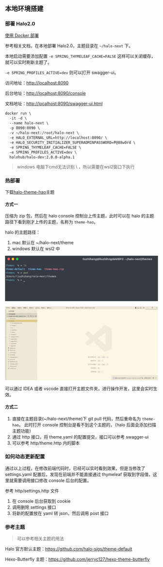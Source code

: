 ## 本地环境搭建

### 部署 Halo2.0

[使用 Docker 部署](https://docs.halo.run/2.0.0-SNAPSHOT/getting-started/install/docker)

参考相关文档，在本地部署 Halo2.0，主题目录在 `~/halo-next` 下。

本地启动需要添加配置 `-e SPRING_THYMELEAF_CACHE=FALSE` 这样可以关闭缓存，就可以实时刷新主题了。

`-e SPRING_PROFILES_ACTIVE=dev` 则可以打开 swagger-ui。

访问地址：[http://localhost:8090](http://localhost:8090)

后台地址：[http://localhost:8090/console](http://localhost:8090/console)

文档地址：[http://localhost:8090/swagger-ui.html](http://localhost:8090/swagger-ui.html)

```
docker run \
  -it -d \
  --name halo-next \
  -p 8090:8090 \
  -v ~/halo-next:/root/halo-next \
  -e HALO_EXTERNAL_URL=http://localhost:8090/ \
  -e HALO_SECURITY_INITIALIZER_SUPERADMINPASSWORD=P@88w0rd \
  -e SPRING_THYMELEAF_CACHE=FALSE \
  -e SPRING_PROFILES_ACTIVE=dev \
  halohub/halo-dev:2.0.0-alpha.1 
```

> windows 电脑下cmd无法识别 \ ，所以需要在wsl2窗口下执行

### 热部署

下载[halo-theme-hao](https://github.com/liuzhihang/halo-theme-hao)主题

#### 方式一

压缩为 zip 包，然后在 halo console 控制台上传主题，此时可以在 halo 的主题路径下看到刚才上传的主题，名称为 `theme-hao`。

halo 的主题路径：

1. mac 默认在 ~/halo-next/theme
2. windows 默认在 wsl2 中

![img_1.png](images/mac.png)

![img.png](images/windows.png)

可以通过 IDEA 或者 vscode 直接打开主题文件夹，进行操作开发，这里会实时生效。

#### 方式二

1. 直接在主题目录(~/halo-next/theme)下 git pull 代码，然后重命名为 `theme-hao`。 此时打开 console 控制台是看不到这个主题的，（halo
   后面会添加扫描主题功能）
2. 通过 http 接口，将 theme.yaml 的配置提交，接口可以参考 swagger-ui
3. 可以参考 http/theme.http 内的脚本

### 如何动态更新配置

通过以上过程，在修改前端代码时，已经可以实时看到效果，但是当修改了 settings.yaml 配置后，发现在前端并不能直接通过 thymeleaf
获取到字段值，这里就需要调用接口修改 console 后台的配置。

参考 http/settings.http 文件

1. 在 console 后台获取到 cookie
2. 调用删除 settings 接口
3. 将新的配置放在 yaml 转 json，然后调用 post 接口

### 参考主题

> 可以参考相关主题的用法

Halo 官方默认主题：https://github.com/halo-sigs/theme-default

Hexo-Butterfly 主题：https://github.com/jerryc127/hexo-theme-butterfly
